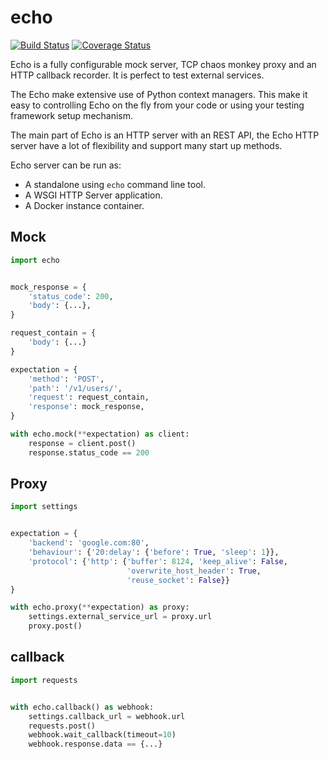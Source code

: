 echo
====

[![Build Status](https://travis-ci.org/wiliamsouza/echo.svg)](https://travis-ci.org/wiliamsouza/echo)
[![Coverage Status](https://coveralls.io/repos/wiliamsouza/echo/badge.svg?branch=master&service=github)](https://coveralls.io/github/wiliamsouza/echo?branch=master)

Echo is a fully configurable mock server, TCP chaos monkey proxy and an HTTP
callback recorder. It is perfect to test external services.

The Echo make extensive use of Python context managers. This make it easy
to controlling Echo on the fly from your code or using your testing framework
setup mechanism.

The main part of Echo is an HTTP server with an REST API, the Echo HTTP server
have a lot of flexibility and support many start up methods.

Echo server can be run as:

* A standalone using `echo` command line tool.
* A WSGI HTTP Server application.
* A Docker instance container.


Mock
----

```python
import echo


mock_response = {
    'status_code': 200,
    'body': {...},
}

request_contain = {
    'body': {...}
}

expectation = {
    'method': 'POST',
    'path': '/v1/users/',
    'request': request_contain,
    'response': mock_response,
}

with echo.mock(**expectation) as client:
    response = client.post()
    response.status_code == 200
```


Proxy
-----

```python
import settings


expectation = {
    'backend': 'google.com:80',
    'behaviour': {'20:delay': {'before': True, 'sleep': 1}},
    'protocol': {'http': {'buffer': 8124, 'keep_alive': False,
                          'overwrite_host_header': True,
                          'reuse_socket': False}}
}

with echo.proxy(**expectation) as proxy:
    settings.external_service_url = proxy.url
    proxy.post()
```


callback
--------

```python
import requests


with echo.callback() as webhook:
    settings.callback_url = webhook.url
    requests.post()
    webhook.wait_callback(timeout=10)
    webhook.response.data == {...}
```
